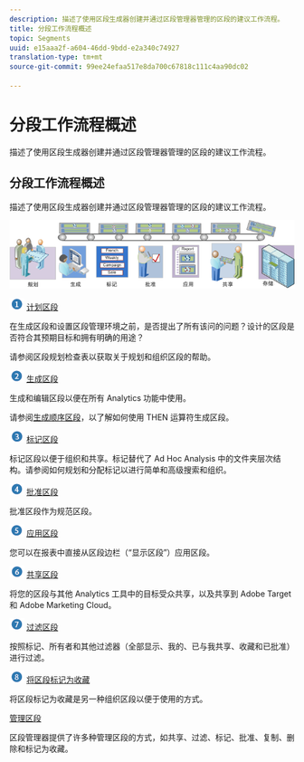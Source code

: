 ```yaml
---
description: 描述了使用区段生成器创建并通过区段管理器管理的区段的建议工作流程。
title: 分段工作流程概述
topic: Segments
uuid: e15aaa2f-a604-46dd-9bdd-e2a340c74927
translation-type: tm+mt
source-git-commit: 99ee24efaa517e8da700c67818c111c4aa90dc02

---
```



# 分段工作流程概述

描述了使用区段生成器创建并通过区段管理器管理的区段的建议工作流程。

## 分段工作流程概述

描述了使用区段生成器创建并通过区段管理器管理的区段的建议工作流程。

<!-- 

seg_workflow.xml

 -->

![](assets/seg_workflow.png)


![](assets/step1_icon.png) [计划区段](/help/components/c-segmentation/c-segmentation-workflow/seg-plan.md)

在生成区段和设置区段管理环境之前，是否提出了所有该问的问题？设计的区段是否符合其预期目标和拥有明确的用途？

请参阅区段规划检查表以获取关于规划和组织区段的帮助。

![](assets/step2_icon.png) [生成区段](/help/components/c-segmentation/c-segmentation-workflow/seg-build.md)

生成和编辑区段以便在所有 Analytics 功能中使用。

请参阅[生成顺序区段](/help/components/c-segmentation/c-segmentation-workflow/seg-sequential-build.md)，以了解如何使用 THEN 运算符生成区段。

![](assets/step3_icon.png) [标记区段](/help/components/c-segmentation/c-segmentation-workflow/seg-tag.md)

标记区段以便于组织和共享。标记替代了 Ad Hoc Analysis 中的文件夹层次结构。请参阅如何规划和分配标记以进行简单和高级搜索和组织。

![](assets/step4_icon.png) [批准区段](/help/components/c-segmentation/c-segmentation-workflow/seg-approve.md)

批准区段作为规范区段。

![](assets/step5_icon.png) [应用区段](/help/components/c-segmentation/c-segmentation-workflow/t-seg-apply.md)

您可以在报表中直接从区段边栏（“显示区段”）应用区段。

![](assets/step6_icon.png) [ 共享区段](/help/components/c-segmentation/c-segmentation-workflow/t-seg-share.md)

将您的区段与其他 Analytics 工具中的目标受众共享，以及共享到 Adobe Target 和 Adobe Marketing Cloud。

![](assets/step7_icon.png) [过滤区段](/help/components/c-segmentation/c-segmentation-workflow/t-seg-filter.md)

按照标记、所有者和其他过滤器（全部显示、我的、已与我共享、收藏和已批准）进行过滤。

![](assets/step8_icon.png) [将区段标记为收藏](/help/components/c-segmentation/c-segmentation-workflow/t-seg-favorite.md)

将区段标记为收藏是另一种组织区段以便于使用的方式。

[管理区段](/help/components/c-segmentation/c-segmentation-workflow/seg-manage.md)

区段管理器提供了许多种管理区段的方式，如共享、过滤、标记、批准、复制、删除和标记为收藏。

